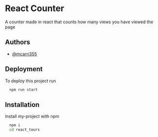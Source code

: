 
# React Counter

A counter made in react that counts how many views you have viewed the page

## Authors

- [@mcarri355](https://github.com/mcarri355)


## Deployment

To deploy this project run

```bash
  npm run start
```


## Installation

Install my-project with npm

```bash
  npm i
  cd react_tours
```
    